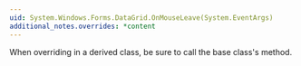 ```yaml
---
uid: System.Windows.Forms.DataGrid.OnMouseLeave(System.EventArgs)
additional_notes.overrides: *content
---
```


<p>When overriding <xref href="System.Windows.Forms.DataGrid.OnMouseLeave(System.EventArgs)"></xref> in a derived class, be sure to call the base class's <xref href="System.Windows.Forms.DataGrid.OnMouseLeave(System.EventArgs)"></xref> method.</p>


